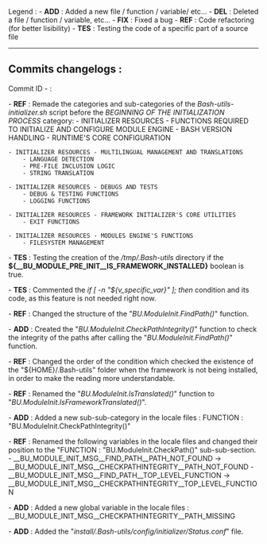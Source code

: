 Legend :
    - **ADD** : Added a new file / function / variable/ etc...
    - **DEL** : Deleted a file / function / variable, etc...
    - **FIX** : Fixed a bug
    - **REF** : Code refactoring (for better lisibility)
    - **TES** : Testing the code of a specific part of a source file

---------------------------------------------------------
Commits changelogs :
--------------------


Commit ID - :

\- **REF** : Remade the categories and sub-categories of the _Bash-utils-initializer.sh_ script before the _BEGINNING OF THE INITIALIZATION PROCESS_ category:
    - INITIALIZER RESOURCES - FUNCTIONS REQUIRED TO INITIALIZE AND CONFIGURE MODULE ENGINE
        - BASH VERSION HANDLING
        - RUNTIME'S CORE CONFIGURATION

    - INITIALIZER RESOURCES - MULTILINGUAL MANAGEMENT AND TRANSLATIONS
        - LANGUAGE DETECTION
        - PRE-FILE INCLUSION LOGIC
        - STRING TRANSLATION

    - INITIALIZER RESOURCES - DEBUGS AND TESTS
        - DEBUG & TESTING FUNCTIONS
        - LOGGING FUNCTIONS

    - INITIALIZER RESOURCES - FRAMEWORK INITIALIZER'S CORE UTILITIES
        - EXIT FUNCTIONS

    - INITIALIZER RESOURCES - MODULES ENGINE'S FUNCTIONS
        - FILESYSTEM MANAGEMENT

\- **TES** : Testing the creation of the _/tmp/.Bash-utils_ directory if the **${__BU_MODULE_PRE_INIT__IS_FRAMEWORK_INSTALLED}** boolean is true.

\- **TES** : Commented the _if [ -n "${v_specific_var}" ]; then_ condition and its code, as this feature is not needed right now.

\- **REF** : Changed the structure of the "*BU.ModuleInit.FindPath()*" function.

\- **ADD** : Created the "*BU.ModuleInit.CheckPathIntegrity()*" function to check the integrity of the paths after calling the "*BU.ModuleInit.FindPath()*" function.

\- **REF** : Changed the order of the condition which checked the existence of the "${HOME}/.Bash-utils" folder when the framework is not being installed, in order to make the reading more understandable.

\- **REF** : Renamed the "*BU.ModuleInit.IsTranslated()*" function to "*BU.ModuleInit.IsFrameworkTranslated()*".

\- **ADD** : Added a new sub-sub-category in the locale files : FUNCTION : "BU.ModuleInit.CheckPathIntegrity()"

\- **REF** : Renamed the following variables in the locale files and changed their position to the "FUNCTION : "BU.ModuleInit.CheckPath()" sub-sub-section.
    - __BU_MODULE_INIT_MSG__FIND_PATH__PATH_NOT_FOUND       -> __BU_MODULE_INIT_MSG__CHECKPATHINTEGRITY__PATH_NOT_FOUND
    - __BU_MODULE_INIT_MSG__FIND_PATH__TOP_LEVEL_FUNCTION   -> __BU_MODULE_INIT_MSG__CHECKPATHINTEGRITY__TOP_LEVEL_FUNCTION

\- **ADD** : Added a new global variable in the locale files : __BU_MODULE_INIT_MSG__CHECKPATHINTEGRITY__PATH_MISSING

\- **ADD** : Added the "_install/.Bash-utils/config/initializer/Status.conf_" file.






